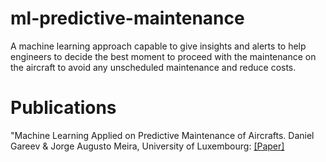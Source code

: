 # ml-predictive-maintenance
A machine learning approach capable to give insights and alerts to help engineers to decide the best moment to proceed with the maintenance on the aircraft to avoid any unscheduled maintenance and reduce costs.


# Publications

"Machine Learning Applied on Predictive Maintenance of Aircrafts. Daniel Gareev & Jorge Augusto Meira, University of Luxembourg: [[Paper]](https://github.com/lowlypalace/ml-predictive-maintenance/blob/master/Machine%20Learning%20Applied%20on%20Predictive%20Maintenance%20of%20Aircrafts.%20An%20experimental%20study.pdf)
